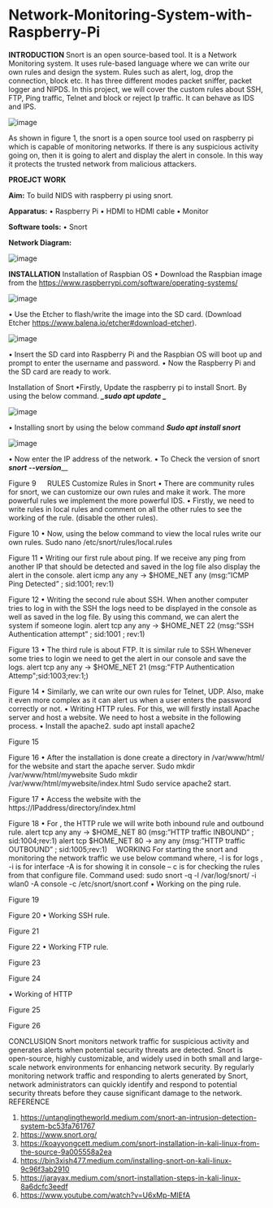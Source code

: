 # Network-Monitoring-System-with-Raspberry-Pi

**INTRODUCTION**
Snort is an open source-based tool. It is a Network Monitoring system. It uses rule-based language where we can write our own rules and design the system. Rules such as alert, log, drop the connection, block etc. It has three different modes packet sniffer, packet logger and NIPDS. In this project, we will cover the custom rules about SSH, FTP, Ping traffic, Telnet and block or reject Ip traffic. It can behave as IDS and IPS. 

![image](https://github.com/srisowmya2000/Network-Monitoring-System-with-Raspberry-Pi/assets/59259117/c0d5e063-760e-44a4-bbfc-798bf2092f0e)

As shown in figure 1, the snort is a open source tool used on raspberry pi which is capable of monitoring networks. If there is any suspicious activity going on, then it is going to alert and display the alert in console. In this way it protects the trusted network from malicious attackers. 

**PROEJCT WORK**

**Aim:** To build NIDS with raspberry pi using snort. 

**Apparatus:** 
•	Raspberry Pi
•	HDMI to HDMI cable
•	Monitor

**Software tools:** 
•	Snort 

**Network Diagram:**


![image](https://github.com/srisowmya2000/Network-Monitoring-System-with-Raspberry-Pi/assets/59259117/778c1246-e179-4946-aa05-92a656534359)


**INSTALLATION**
Installation of Raspbian OS
•	Download the Raspbian image from the https://www.raspberrypi.com/software/operating-systems/

![image](https://github.com/srisowmya2000/Network-Monitoring-System-with-Raspberry-Pi/assets/59259117/0d60cb90-9019-41a4-a323-3e7cbe07e5c4)

•	Use the Etcher to flash/write the image into the SD card. (Download Etcher https://www.balena.io/etcher#download-etcher).

![image](https://github.com/srisowmya2000/Network-Monitoring-System-with-Raspberry-Pi/assets/59259117/0dccdbd8-b657-4b59-bce2-d9a59a8c72fb)

•	Insert the SD card into Raspberry Pi and the Raspbian OS will boot up and prompt to enter the username and password. 
•	Now the Raspberry Pi and the SD card are ready to work.

Installation of Snort 
•Firstly, Update the raspberry pi to install Snort. By using the below command.
_**_sudo apt update _**_

![image](https://github.com/srisowmya2000/Network-Monitoring-System-with-Raspberry-Pi/assets/59259117/e0aac24f-6a86-4ea0-8cfb-a548339854df)

•	Installing snort by using the below command 
**_Sudo apt install snort_**

![image](https://github.com/srisowmya2000/Network-Monitoring-System-with-Raspberry-Pi/assets/59259117/5e4922f5-d7c0-4782-9276-d57fb812e49b)

•	Now enter the IP address of the network.
•	To Check the version of snort
**_snort --version_**__
 
Figure 9
 
RULES
Customize Rules in Snort
•	There are community rules for snort, we can customize our own rules and make it work. The more powerful rules we implement the more powerful IDS. 
•	Firstly, we need to write rules in local rules and comment on all the other rules to see the working of the rule. (disable the other rules).
 
Figure 10
•	Now, using the below command to view the local rules write our own rules.
Sudo nano /etc/snort/rules/local.rules
 
Figure 11
•	Writing our first rule about ping. If we receive any ping from another IP that should be detected and saved in the log file also display the alert in the console.
alert icmp any any -> $HOME_NET any (msg:”ICMP Ping Detected” ; sid:1001; rev:1)

 
Figure 12
•	Writing the second rule about SSH. When another computer tries to log in with the SSH the logs need to be displayed in the console as well as saved in the log file. By using this command, we can alert the system if someone login. 
alert tcp any any  -> $HOME_NET 22 (msg:”SSH Authentication attempt” ; sid:1001 ; rev:1)

 
Figure 13
•	The third rule is about FTP. It is similar rule to SSH.Whenever some tries to login we need to get the alert in our console and save the logs. 
alert tcp any any -> $HOME_NET 21 (msg:"FTP Authentication Attemp";sid:1003;rev:1;)
 
Figure 14
•	Similarly, we can write our own rules for Telnet, UDP. Also, make it even more complex as it can alert us when a user enters the password correctly or not. 
•	Writing HTTP rules. For this, we will firstly install Apache server and host a website. We need to host a website in the following process. 
•	Install the apache2. 
sudo apt install apache2
 
Figure 15
 
Figure 16 
•	After the installation is done create a directory in /var/www/html/ for the website and start the apache server.
Sudo mkdir /var/www/html/mywebsite
Sudo mkdir /var/www/html/mywebsite/index.html
Sudo service apache2 start. 
 
Figure 17
•	Access the website with the  https://IPaddress/directory/index.html 
 
Figure 18
•	For , the HTTP rule we will write both inbound rule and outbound rule. 
alert tcp any any -> $HOME_NET 80 (msg:”HTTP traffic INBOUND” ; sid:1004;rev:1)
alert tcp $HOME_NET 80 -> any any (msg:”HTTP traffic OUTBOUND” ; sid:1005;rev:1) 
WORKING
For starting the snort and monitoring the network traffic we use below command where, -l is for logs , -i is for interface -A is for showing it in console – c is for checking the rules from that configure file.
 Command used: sudo snort -q -l /var/log/snort/ -i wlan0 -A console -c /etc/snort/snort.conf
•	Working on the ping rule. 
 
Figure 19

 
Figure 20
•	Working SSH rule.
 
Figure 21
 
Figure 22
•	Working FTP rule. 
 
Figure 23

 
Figure 24

•	Working of HTTP
 
Figure 25
 
Figure 26 

CONCLUSION
Snort monitors network traffic for suspicious activity and generates alerts when potential security threats are detected. Snort is open-source, highly customizable, and widely used in both small and large-scale network environments for enhancing network security. By regularly monitoring network traffic and responding to alerts generated by Snort, network administrators can quickly identify and respond to potential security threats before they cause significant damage to the network.
 
REFERENCE
1.	https://untanglingtheworld.medium.com/snort-an-intrusion-detection-system-bc53fa761767
2.	https://www.snort.org/
3.	https://koayyongcett.medium.com/snort-installation-in-kali-linux-from-the-source-9a005558a2ea
4.	https://bin3xish477.medium.com/installing-snort-on-kali-linux-9c96f3ab2910
5.	https://jarayax.medium.com/snort-installation-steps-in-kali-linux-8a6dcfc3eedf 
6.	https://www.youtube.com/watch?v=U6xMp-MIEfA 











